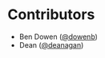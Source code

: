 # Contributors

 - Ben Dowen ([@dowenb](https://github.com/dowenb))
 - Dean ([@deanagan](https://github.com/deanagan))